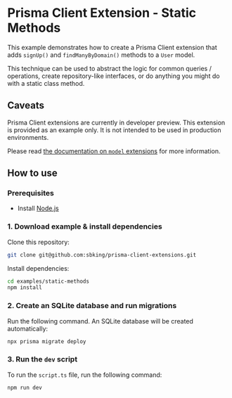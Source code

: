 # Prisma Client Extension - Static Methods

This example demonstrates how to create a Prisma Client extension that adds `signUp()` and `findManyByDomain()` methods to a `User` model.

This technique can be used to abstract the logic for common queries / operations, create repository-like interfaces, or do anything you might do with a static class method.

## Caveats

Prisma Client extensions are currently in developer preview. This extension is provided as an example only. It is not intended to be used in production environments.

Please read [the documentation on `model` extensions](https://www.prisma.io/docs/concepts/components/prisma-client/client-extensions/model) for more information.

## How to use

### Prerequisites

- Install [Node.js](https://nodejs.org/en/download/)

### 1. Download example & install dependencies

Clone this repository:

```sh
git clone git@github.com:sbking/prisma-client-extensions.git
```

Install dependencies:

```sh
cd examples/static-methods
npm install
```

### 2. Create an SQLite database and run migrations

Run the following command. An SQLite database will be created automatically:

```sh
npx prisma migrate deploy
```

### 3. Run the `dev` script

To run the `script.ts` file, run the following command:

```sh
npm run dev
```
